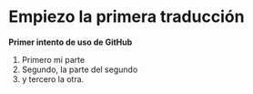 # Empiezo la primera traducción
**Primer intento de uso de GitHub**
1. Primero mi parte
2. Segundo, la parte del segundo 
3. y tercero la otra.

